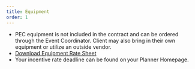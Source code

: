 ```yaml
---
title: Equipment
order: 1
---
```


- PEC equipment is not included in the contract and can be ordered through the Event Coordinator. Client may also bring in their own equipment or utilize an outside vendor.   
- [Download Equipment Rate Sheet](https://assets.palmereventscenter.com/2023/PEC_Equipment_Services_FY2023.pdf)
- Your incentive rate deadline can be found on your Planner Homepage.
